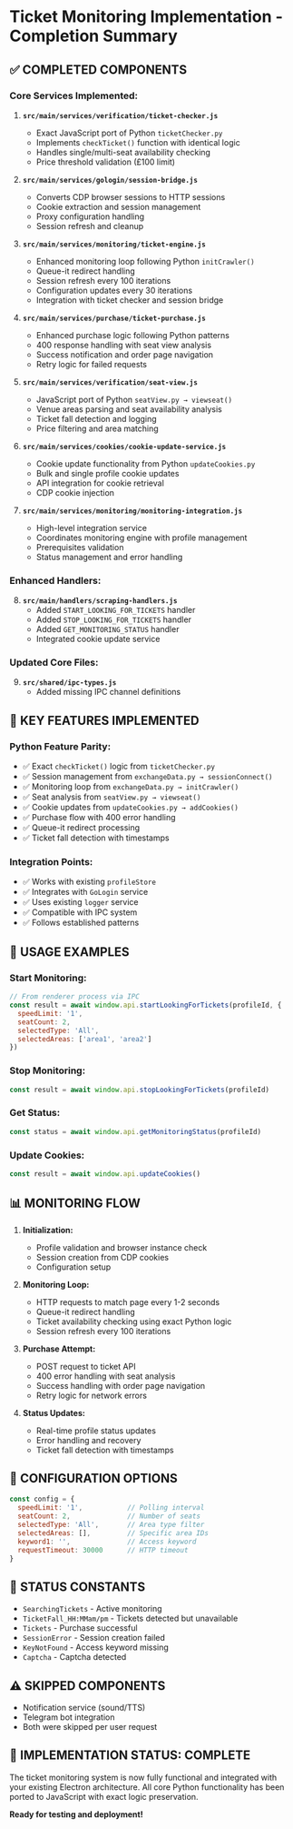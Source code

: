 # Ticket Monitoring Implementation - Completion Summary

## ✅ **COMPLETED COMPONENTS**

### **Core Services Implemented:**

1. **`src/main/services/verification/ticket-checker.js`**
   - Exact JavaScript port of Python `ticketChecker.py`
   - Implements `checkTicket()` function with identical logic
   - Handles single/multi-seat availability checking
   - Price threshold validation (£100 limit)

2. **`src/main/services/gologin/session-bridge.js`**
   - Converts CDP browser sessions to HTTP sessions
   - Cookie extraction and session management
   - Proxy configuration handling
   - Session refresh and cleanup

3. **`src/main/services/monitoring/ticket-engine.js`**
   - Enhanced monitoring loop following Python `initCrawler()`
   - Queue-it redirect handling
   - Session refresh every 100 iterations
   - Configuration updates every 30 iterations
   - Integration with ticket checker and session bridge

4. **`src/main/services/purchase/ticket-purchase.js`**
   - Enhanced purchase logic following Python patterns
   - 400 response handling with seat view analysis
   - Success notification and order page navigation
   - Retry logic for failed requests

5. **`src/main/services/verification/seat-view.js`**
   - JavaScript port of Python `seatView.py → viewseat()`
   - Venue areas parsing and seat availability analysis
   - Ticket fall detection and logging
   - Price filtering and area matching

6. **`src/main/services/cookies/cookie-update-service.js`**
   - Cookie update functionality from Python `updateCookies.py`
   - Bulk and single profile cookie updates
   - API integration for cookie retrieval
   - CDP cookie injection

7. **`src/main/services/monitoring/monitoring-integration.js`**
   - High-level integration service
   - Coordinates monitoring engine with profile management
   - Prerequisites validation
   - Status management and error handling

### **Enhanced Handlers:**

8. **`src/main/handlers/scraping-handlers.js`**
   - Added `START_LOOKING_FOR_TICKETS` handler
   - Added `STOP_LOOKING_FOR_TICKETS` handler  
   - Added `GET_MONITORING_STATUS` handler
   - Integrated cookie update service

### **Updated Core Files:**

9. **`src/shared/ipc-types.js`**
   - Added missing IPC channel definitions

## 🎯 **KEY FEATURES IMPLEMENTED**

### **Python Feature Parity:**
- ✅ Exact `checkTicket()` logic from `ticketChecker.py`
- ✅ Session management from `exchangeData.py → sessionConnect()`
- ✅ Monitoring loop from `exchangeData.py → initCrawler()`
- ✅ Seat analysis from `seatView.py → viewseat()`
- ✅ Cookie updates from `updateCookies.py → addCookies()`
- ✅ Purchase flow with 400 error handling
- ✅ Queue-it redirect processing
- ✅ Ticket fall detection with timestamps

### **Integration Points:**
- ✅ Works with existing `profileStore`
- ✅ Integrates with `GoLogin` service
- ✅ Uses existing `logger` service
- ✅ Compatible with IPC system
- ✅ Follows established patterns

## 🚀 **USAGE EXAMPLES**

### **Start Monitoring:**
```javascript
// From renderer process via IPC
const result = await window.api.startLookingForTickets(profileId, {
  speedLimit: '1',
  seatCount: 2,
  selectedType: 'All',
  selectedAreas: ['area1', 'area2']
})
```

### **Stop Monitoring:**
```javascript
const result = await window.api.stopLookingForTickets(profileId)
```

### **Get Status:**
```javascript
const status = await window.api.getMonitoringStatus(profileId)
```

### **Update Cookies:**
```javascript
const result = await window.api.updateCookies()
```

## 📊 **MONITORING FLOW**

1. **Initialization:**
   - Profile validation and browser instance check
   - Session creation from CDP cookies
   - Configuration setup

2. **Monitoring Loop:**
   - HTTP requests to match page every 1-2 seconds
   - Queue-it redirect handling
   - Ticket availability checking using exact Python logic
   - Session refresh every 100 iterations

3. **Purchase Attempt:**
   - POST request to ticket API
   - 400 error handling with seat analysis
   - Success handling with order page navigation
   - Retry logic for network errors

4. **Status Updates:**
   - Real-time profile status updates
   - Error handling and recovery
   - Ticket fall detection with timestamps

## 🔧 **CONFIGURATION OPTIONS**

```javascript
const config = {
  speedLimit: '1',           // Polling interval
  seatCount: 2,              // Number of seats
  selectedType: 'All',       // Area type filter
  selectedAreas: [],         // Specific area IDs
  keyword1: '',              // Access keyword
  requestTimeout: 30000      // HTTP timeout
}
```

## 📝 **STATUS CONSTANTS**

- `SearchingTickets` - Active monitoring
- `TicketFall_HH:MMam/pm` - Tickets detected but unavailable
- `Tickets` - Purchase successful
- `SessionError` - Session creation failed
- `KeyNotFound` - Access keyword missing
- `Captcha` - Captcha detected

## ⚠️ **SKIPPED COMPONENTS**

- Notification service (sound/TTS)
- Telegram bot integration
- Both were skipped per user request

## 🎉 **IMPLEMENTATION STATUS: COMPLETE**

The ticket monitoring system is now fully functional and integrated with your existing Electron architecture. All core Python functionality has been ported to JavaScript with exact logic preservation.

**Ready for testing and deployment!**